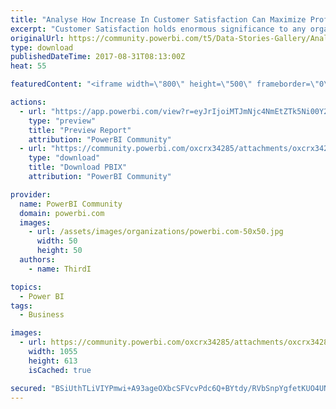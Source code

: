 ```yaml
---
title: "Analyse How Increase In Customer Satisfaction Can Maximize Profitability"
excerpt: "Customer Satisfaction holds enormous significance to any organization, since it has a direct impact on the Bottom Line, unlike other contributors"
originalUrl: https://community.powerbi.com/t5/Data-Stories-Gallery/Analyse-How-Increase-In-Customer-Satisfaction-Can-Maximize/m-p/243229
type: download
publishedDateTime: 2017-08-31T08:13:00Z
heat: 55

featuredContent: "<iframe width=\"800\" height=\"500\" frameborder=\"0\" src=\"https://app.powerbi.com/view?r=eyJrIjoiMTJmNjc4NmEtZTk5Ni00Y2Q2LTg0NzEtZWU4YWMzNWFhMDM4IiwidCI6IjRkNDg5YzRmLWMwMDMtNDJjZC1hMTZkLTdlM2QwMjFkODFiZiIsImMiOjN9\"></iframe>"

actions:
  - url: "https://app.powerbi.com/view?r=eyJrIjoiMTJmNjc4NmEtZTk5Ni00Y2Q2LTg0NzEtZWU4YWMzNWFhMDM4IiwidCI6IjRkNDg5YzRmLWMwMDMtNDJjZC1hMTZkLTdlM2QwMjFkODFiZiIsImMiOjN9"
    type: "preview"
    title: "Preview Report"
    attribution: "PowerBI Community"
  - url: "https://community.powerbi.com/oxcrx34285/attachments/oxcrx34285/DataStoriesGallery/1081/2/Third%20I%20-%20Customer%20Satisfaction%20-%20What%20If%20Analysis.pbix"
    type: "download"
    title: "Download PBIX"
    attribution: "PowerBI Community"

provider:
  name: PowerBI Community
  domain: powerbi.com
  images:
    - url: /assets/images/organizations/powerbi.com-50x50.jpg
      width: 50
      height: 50
  authors:
    - name: ThirdI

topics:
  - Power BI
tags:
  - Business

images:
  - url: https://community.powerbi.com/oxcrx34285/attachments/oxcrx34285/DataStoriesGallery/1081/3/Third%20I%20-%20Customer%20Satisfaction%20-%20What%20If%20Analysis.PNG
    width: 1055
    height: 613
    isCached: true

secured: "BSiUthTLiVIYPmwi+A93ageOXbcSFVcvPdc6Q+BYtdy/RVbSnpYgfetKUO4UNzRQuhDFGlSsyieQAiNE9ufQZ7dC9b+7UAttIncAR81PpUMuiJkxA9yOh0aKqwL/dAdneT7o9Dx0/e6SvYJ3oNfWLzpa5xrmAficDfi9uiKKmAI18TS/EGyvcnRytbnthO+XG1P3F8grqXfNOILK8SUr/kP6/psaaNeQHWieLbftQArBcfKxvMyIQckA9/2daILUl7g1lQQG8Vf1mfrVYFlk045hWgGsWxE8Wt8btEKJf9JXlKQ8RQ0nYR/DjjTM0vXm2JH8Hn243SdZ0TpYoURnjriajiAOYCrZHbMTaKFXT0bvNio9WQIQi1sSiMQtaUbAND/9MlTjfYYSh0M8eIMcEHDfkRY6L1ZFAW6nSJn9epQ=;xGx8dfzFN6zbe36Iaf2ojg=="
---
```


